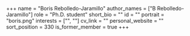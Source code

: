 +++
name = "Boris Rebolledo-Jaramillo"
author_names = ["B Rebolledo-Jaramillo"]
role = "Ph.D. student"
short_bio = ""
id = ""
portrait = "boris.png"
interests = ["", ""]
cv_link = ""
personal_website = ""
sort_position = 330
is_former_member = true
+++


